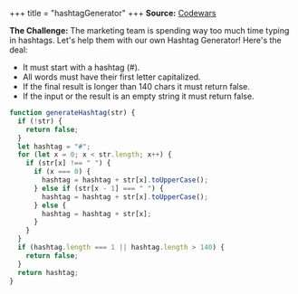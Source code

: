 +++
title = "hashtagGenerator"
+++
**Source:** [Codewars](https://www.codewars.com/kata/52449b062fb80683ec000024)

**The Challenge:** The marketing team is spending way too much time typing in hashtags. Let's help them with our own Hashtag Generator! Here's the deal:
- It must start with a hashtag (#).
- All words must have their first letter capitalized.
- If the final result is longer than 140 chars it must return false.
- If the input or the result is an empty string it must return false.

```js
function generateHashtag(str) {
  if (!str) {
    return false;
  }
  let hashtag = "#";
  for (let x = 0; x < str.length; x++) {
    if (str[x] !== " ") {
      if (x === 0) {
        hashtag = hashtag + str[x].toUpperCase();
      } else if (str[x - 1] === " ") {
        hashtag = hashtag + str[x].toUpperCase();
      } else {
        hashtag = hashtag + str[x];
      }
    }
  }
  if (hashtag.length === 1 || hashtag.length > 140) {
    return false;
  }
  return hashtag;
}
```
